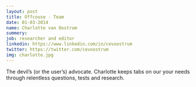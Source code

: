 ```yaml
---
layout: post
title: Offcouse - Team
date: 01-03-2014
name: Charlotte van Oostrum
summery: 
job: researcher and editor 
linkedin: https://www.linkedin.com/in/cevoostrum
twitter: https://twitter.com/cevoostrum
img: charlotte.jpg
---
```

The devil’s (or the user’s) advocate. Charlotte keeps tabs on our your needs through relentless questions, tests and research.